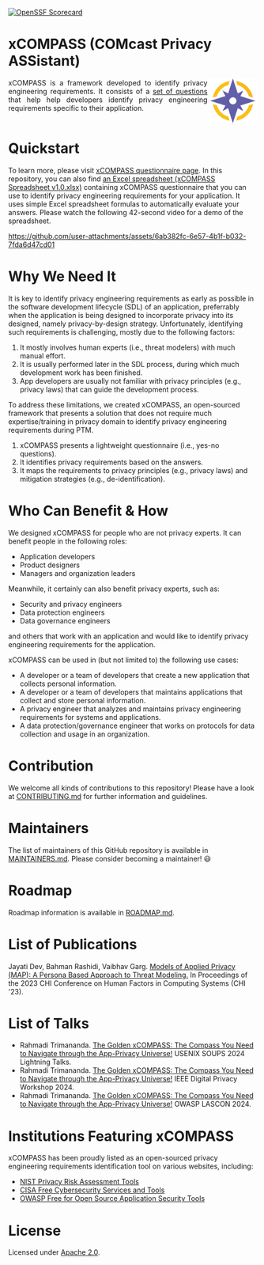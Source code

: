 [![OpenSSF Scorecard](https://api.securityscorecards.dev/projects/github.com/Comcast/xCompass/badge)](https://securityscorecards.dev/viewer/?uri=github.com/Comcast/xCompass)

# xCOMPASS (COMcast Privacy ASSistant)

<img align="right" style="width:20%" src="https://github.com/Comcast/xCOMPASS/blob/main/personas/figures/compass-logo-png.png">
<div align="justify">xCOMPASS is a framework developed to identify privacy engineering requirements. It consists of a <a href='https://github.com/Comcast/xCOMPASS/tree/main/questionnaire'>set of questions</a> that help help developers identify privacy engineering requirements specific to their application. </div><br>

# Quickstart

To learn more, please visit [xCOMPASS questionnaire page](https://github.com/Comcast/xCOMPASS/tree/main/questionnaire). In this repository, you can also find [an Excel spreadsheet (xCOMPASS Spreadsheet v1.0.xlsx)](https://github.com/Comcast/xCOMPASS/blob/main/xCOMPASS%20Spreadsheet%20v1.0.xlsx) containing xCOMPASS questionnaire that you can use to identify privacy engineering requirements for your application. It uses simple Excel spreadsheet formulas to automatically evaluate your answers. Please watch the following 42-second video for a demo of the spreadsheet.

https://github.com/user-attachments/assets/6ab382fc-6e57-4b1f-b032-7fda6d47cd01

# Why We Need It

It is key to identify privacy engineering requirements as early as possible in the software development lifecycle (SDL) of an application, preferrably when the application is being designed to incorporate privacy into its designed, namely privacy-by-design strategy. Unfortunately, identifying such requirements is challenging, mostly due to the following factors: 

1. It mostly involves human experts (i.e., threat modelers) with much manual effort.
2. It is usually performed later in the SDL process, during which much development work has been finished.
3. App developers are usually not familiar with privacy principles (e.g., privacy laws) that can guide the development process.

To address these limitations, we created xCOMPASS, an open-sourced framework that presents a solution that does not require much expertise/training in privacy domain to identify privacy engineering requirements during PTM. 

1. xCOMPASS presents a lightweight questionnaire (i.e., yes-no questions).
2. It identifies privacy requirements based on the answers.
3. It maps the requirements to privacy principles (e.g., privacy laws) and mitigation strategies (e.g., de-identification).

# Who Can Benefit & How

We designed xCOMPASS for people who are not privacy experts. It can benefit people in the following roles:

- Application developers
- Product designers
- Managers and organization leaders

Meanwhile, it certainly can also benefit privacy experts, such as:

- Security and privacy engineers
- Data protection engineers
- Data governance engineers

and others that work with an application and would like to identify privacy engineering requirements for the application.

xCOMPASS can be used in (but not limited to) the following use cases:

- A developer or a team of developers that create a new application that collects personal information.
- A developer or a team of developers that maintains applications that collect and store personal information.
- A privacy engineer that analyzes and maintains privacy engineering requirements for systems and applications.
- A data protection/governance engineer that works on protocols for data collection and usage in an organization.

# Contribution

We welcome all kinds of contributions to this repository! Please have a look at [CONTRIBUTING.md](https://github.com/Comcast/xCompass/blob/main/CONTRIBUTING.md) for further information and guidelines.

# Maintainers

The list of maintainers of this GitHub repository is available in [MAINTAINERS.md](https://github.com/Comcast/xCOMPASS/blob/main/MAINTAINERS.md). Please consider becoming a maintainer! :smiley:

# Roadmap

Roadmap information is available in [ROADMAP.md](https://github.com/Comcast/xCOMPASS/blob/main/ROADMAP.md).

# List of Publications

Jayati Dev, Bahman Rashidi, Vaibhav Garg. [Models of Applied Privacy (MAP): A Persona Based Approach to Threat Modeling.](https://dl.acm.org/doi/fullHtml/10.1145/3544548.3581484) In Proceedings of the 2023 CHI Conference on Human Factors in Computing Systems (CHI '23).

# List of Talks

- Rahmadi Trimananda. [The Golden xCOMPASS: The Compass You Need to Navigate through the App-Privacy Universe!](https://www.usenix.org/conference/soups2024/technical-sessions) USENIX SOUPS 2024 Lightning Talks.
- Rahmadi Trimananda. [The Golden xCOMPASS: The Compass You Need to Navigate through the App-Privacy Universe!](https://digitalprivacy.ieee.org/events/digital-privacy-workshop) IEEE Digital Privacy Workshop 2024.
- Rahmadi Trimananda. [The Golden xCOMPASS: The Compass You Need to Navigate through the App-Privacy Universe!](https://lascon.org/past-lascon-2024/) OWASP LASCON 2024.

# Institutions Featuring xCOMPASS

xCOMPASS has been proudly listed as an open-sourced privacy engineering requirements identification tool on various websites, including:

- [NIST Privacy Risk Assessment Tools](https://www.nist.gov/itl/applied-cybersecurity/privacy-engineering/collaboration-space/privacy-risk-assessment/tools)
- [CISA Free Cybersecurity Services and Tools](https://www.cisa.gov/resources-tools/services/xcompass)
- [OWASP Free for Open Source Application Security Tools](https://owasp.org/www-community/Free_for_Open_Source_Application_Security_Tools)

# License
   
Licensed under [Apache 2.0](https://github.com/Comcast/MAP/blob/main/LICENSE-Apache-2.0).
